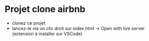 # Projet clone airbnb

- clonez ce projet
- lancez-le via un clic droit sur index.html -> Open with live server (extension à installer sur VSCode)